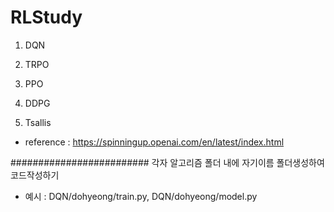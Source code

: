 # RLStudy

1. DQN

2. TRPO

3. PPO

4. DDPG

5. Tsallis

- reference : https://spinningup.openai.com/en/latest/index.html

#########################
각자 알고리즘 폴더 내에 자기이름 폴더생성하여 코드작성하기
- 예시 : DQN/dohyeong/train.py, DQN/dohyeong/model.py 
